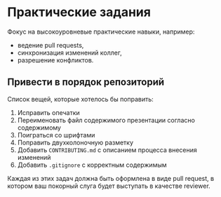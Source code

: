# Практические задания

Фокус на высокоуровневые практические навыки, например:
* ведение pull requests,
* синхронизация изменений коллег,
* разрешение конфликтов.

## Привести в порядок репозиторий

Список вещей, которые хотелось бы поправить:

1. Исправить опечатки
2. Переименовать файл содержимого презентации согласно содержимому
3. Поиграться со шрифтами
4. Поправить двухколоночную разметку
5. Добавить `CONTRIBUTING.md` с описанием процесса внесения изменений
6. Добавить `.gitignore` с корректным содержимым

Каждая из этих задач должна быть оформлена в виде pull request, в котором ваш покорный слуга будет выступать в качестве reviewer.
